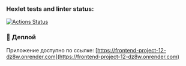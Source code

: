 ### Hexlet tests and linter status:
[![Actions Status](https://github.com/Edmon86/frontend-project-12/actions/workflows/hexlet-check.yml/badge.svg)](https://github.com/Edmon86/frontend-project-12/actions)
### 🚀 Деплой
Приложение доступно по ссылке: [https://frontend-project-12-dz8w.onrender.com](https://frontend-project-12-dz8w.onrender.com)
